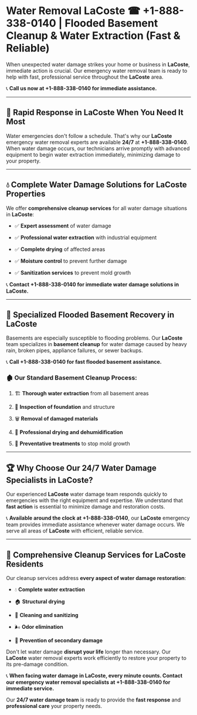 # Water Removal LaCoste ☎ +1-888-338-0140 | Flooded Basement Cleanup & Water Extraction (Fast & Reliable)

When unexpected water damage strikes your home or business in **LaCoste**, immediate action is crucial. Our emergency water removal team is ready to help with fast, professional service throughout the **LaCoste** area. 

📞 **Call us now at +1-888-338-0140 for immediate assistance.**
---
## 🚀 Rapid Response in LaCoste When You Need It Most
Water emergencies don't follow a schedule. That's why our **LaCoste** emergency water removal experts are available **24/7** at **+1-888-338-0140**. When water damage occurs, our technicians arrive promptly with advanced equipment to begin water extraction immediately, minimizing damage to your property.
---
## 💧 Complete Water Damage Solutions for LaCoste Properties
We offer **comprehensive cleanup services** for all water damage situations in **LaCoste**:
- ✅ **Expert assessment** of water damage  
- ✅ **Professional water extraction** with industrial equipment  
- ✅ **Complete drying** of affected areas  
- ✅ **Moisture control** to prevent further damage  
- ✅ **Sanitization services** to prevent mold growth  
📞 **Contact +1-888-338-0140 for immediate water damage solutions in LaCoste.**
---
## 🌊 Specialized Flooded Basement Recovery in LaCoste
Basements are especially susceptible to flooding problems. Our **LaCoste** team specializes in **basement cleanup** for water damage caused by heavy rain, broken pipes, appliance failures, or sewer backups. 
📞 **Call +1-888-338-0140 for fast flooded basement assistance.**
### 🏚️ Our Standard Basement Cleanup Process:
1. 🏗️ **Thorough water extraction** from all basement areas  
2. 🔎 **Inspection of foundation** and structure  
3. 🗑️ **Removal of damaged materials**  
4. 💨 **Professional drying and dehumidification**  
5. 🚫 **Preventative treatments** to stop mold growth  
---
## 🏆 Why Choose Our 24/7 Water Damage Specialists in LaCoste?
Our experienced **LaCoste** water damage team responds quickly to emergencies with the right equipment and expertise. We understand that **fast action** is essential to minimize damage and restoration costs.
📞 **Available around the clock at +1-888-338-0140**, our **LaCoste** emergency team provides immediate assistance whenever water damage occurs. We serve all areas of **LaCoste** with efficient, reliable service.
---
## 🧹 Comprehensive Cleanup Services for LaCoste Residents
Our cleanup services address **every aspect of water damage restoration**:
- 💧 **Complete water extraction**  
- 🏠 **Structural drying**  
- 🧼 **Cleaning and sanitizing**  
- 🌬️ **Odor elimination**  
- 🚫 **Prevention of secondary damage**  
Don't let water damage **disrupt your life** longer than necessary. Our **LaCoste** water removal experts work efficiently to restore your property to its pre-damage condition.
📞 **When facing water damage in LaCoste, every minute counts. Contact our emergency water removal specialists at +1-888-338-0140 for immediate service.**
Our **24/7 water damage team** is ready to provide the **fast response** and **professional care** your property needs.

